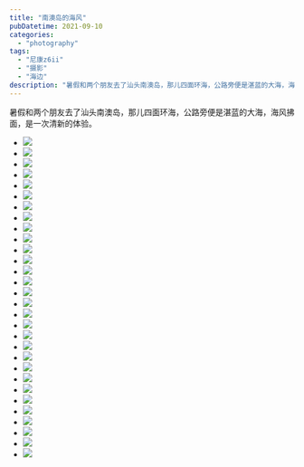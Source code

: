 ```yaml
---
title: "南澳岛的海风"
pubDatetime: 2021-09-10
categories:
  - "photography"
tags:
  - "尼康z6ii"
  - "摄影"
  - "海边"
description: "暑假和两个朋友去了汕头南澳岛，那儿四面环海，公路旁便是湛蓝的大海，海风拂面，是一次清新的体验。"
---
```


暑假和两个朋友去了汕头南澳岛，那儿四面环海，公路旁便是湛蓝的大海，海风拂面，是一次清新的体验。

- [![](https://maxtuneblog.oss-cn-shenzhen.aliyuncs.com/old/assets/images/1631290198-DSC_1301-1024x681.jpg)](https://mxte.cc/?attachment_id=134)
- [![](https://maxtuneblog.oss-cn-shenzhen.aliyuncs.com/old/assets/images/1631290209-DSC_1303-1024x681.jpg)](https://mxte.cc/?attachment_id=135)
- [![](https://maxtuneblog.oss-cn-shenzhen.aliyuncs.com/old/assets/images/1631290218-DSC_1313-1024x681.jpg)](https://mxte.cc/?attachment_id=136)
- [![](https://maxtuneblog.oss-cn-shenzhen.aliyuncs.com/old/assets/images/1631290228-DSC_1318-1024x681.jpg)](https://mxte.cc/?attachment_id=137)
- [![](https://maxtuneblog.oss-cn-shenzhen.aliyuncs.com/old/assets/images/1631290238-DSC_1321-1024x681.jpg)](https://mxte.cc/?attachment_id=138)
- [![](https://maxtuneblog.oss-cn-shenzhen.aliyuncs.com/old/assets/images/1631290245-DSC_1326-681x1024.jpg)](https://mxte.cc/?attachment_id=139)
- [![](https://maxtuneblog.oss-cn-shenzhen.aliyuncs.com/old/assets/images/1631290254-DSC_1330-1024x681.jpg)](https://mxte.cc/?attachment_id=140)
- [![](https://maxtuneblog.oss-cn-shenzhen.aliyuncs.com/old/assets/images/1631290263-DSC_1333-1024x681.jpg)](https://mxte.cc/?attachment_id=141)
- [![](https://maxtuneblog.oss-cn-shenzhen.aliyuncs.com/old/assets/images/1631290270-DSC_1338-1024x681.jpg)](https://mxte.cc/?attachment_id=142)
- [![](https://maxtuneblog.oss-cn-shenzhen.aliyuncs.com/old/assets/images/1631290279-DSC_1339-1024x681.jpg)](https://mxte.cc/?attachment_id=143)
- [![](https://maxtuneblog.oss-cn-shenzhen.aliyuncs.com/old/assets/images/1631290289-DSC_1340-681x1024.jpg)](https://mxte.cc/?attachment_id=144)
- [![](https://maxtuneblog.oss-cn-shenzhen.aliyuncs.com/old/assets/images/1631290299-DSC_1341-1024x681.jpg)](https://mxte.cc/?attachment_id=145)
- [![](https://maxtuneblog.oss-cn-shenzhen.aliyuncs.com/old/assets/images/1631290309-DSC_1344-1024x681.jpg)](https://mxte.cc/?attachment_id=146)
- [![](https://maxtuneblog.oss-cn-shenzhen.aliyuncs.com/old/assets/images/1631290319-DSC_1348-1024x681.jpg)](https://mxte.cc/?attachment_id=147)
- [![](https://maxtuneblog.oss-cn-shenzhen.aliyuncs.com/old/assets/images/1631290328-DSC_1354-1024x681.jpg)](https://mxte.cc/?attachment_id=148)
- [![](https://maxtuneblog.oss-cn-shenzhen.aliyuncs.com/old/assets/images/1631290337-DSC_1355-681x1024.jpg)](https://mxte.cc/?attachment_id=149)
- [![](https://maxtuneblog.oss-cn-shenzhen.aliyuncs.com/old/assets/images/1631290346-DSC_1361-1024x681.jpg)](https://mxte.cc/?attachment_id=150)
- [![](https://maxtuneblog.oss-cn-shenzhen.aliyuncs.com/old/assets/images/1631290354-DSC_1373-1024x681.jpg)](https://mxte.cc/?attachment_id=151)
- [![](https://maxtuneblog.oss-cn-shenzhen.aliyuncs.com/old/assets/images/1631290358-DSC_1378-1024x681.jpg)](https://mxte.cc/?attachment_id=152)
- [![](https://maxtuneblog.oss-cn-shenzhen.aliyuncs.com/old/assets/images/1631290361-DSC_1383-1024x681.jpg)](https://mxte.cc/?attachment_id=153)
- [![](https://maxtuneblog.oss-cn-shenzhen.aliyuncs.com/old/assets/images/1631290370-DSC_1385-681x1024.jpg)](https://mxte.cc/?attachment_id=154)
- [![](https://maxtuneblog.oss-cn-shenzhen.aliyuncs.com/old/assets/images/1631290379-DSC_1387-681x1024.jpg)](https://mxte.cc/?attachment_id=155)
- [![](https://maxtuneblog.oss-cn-shenzhen.aliyuncs.com/old/assets/images/1631290388-DSC_1391-1024x681.jpg)](https://mxte.cc/?attachment_id=156)
- [![](https://maxtuneblog.oss-cn-shenzhen.aliyuncs.com/old/assets/images/1631290397-DSC_1395-1024x681.jpg)](https://mxte.cc/?attachment_id=157)
- [![](https://maxtuneblog.oss-cn-shenzhen.aliyuncs.com/old/assets/images/1631290409-DSC_1397-1024x681.jpg)](https://mxte.cc/?attachment_id=158)
- [![](https://maxtuneblog.oss-cn-shenzhen.aliyuncs.com/old/assets/images/1631290419-DSC_1401-1024x681.jpg)](https://mxte.cc/?attachment_id=159)
- [![](https://maxtuneblog.oss-cn-shenzhen.aliyuncs.com/old/assets/images/1631290428-DSC_1405-1024x681.jpg)](https://mxte.cc/?attachment_id=160)
- [![](https://maxtuneblog.oss-cn-shenzhen.aliyuncs.com/old/assets/images/1631290434-DSC_1414-1024x681.jpg)](https://mxte.cc/?attachment_id=161)
- [![](https://maxtuneblog.oss-cn-shenzhen.aliyuncs.com/old/assets/images/1631290437-DSC_1416-1024x681.jpg)](https://mxte.cc/?attachment_id=162)
- [![](https://maxtuneblog.oss-cn-shenzhen.aliyuncs.com/old/assets/images/1631290444-DSC_1418-1024x681.jpg)](https://mxte.cc/?attachment_id=163)
